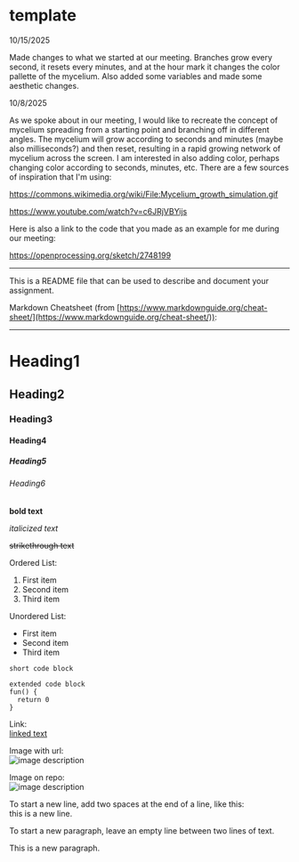 # template

10/15/2025

Made changes to what we started at our meeting. Branches grow every second, it resets every minutes, and at the hour mark it changes the color pallette of the mycelium. Also added some variables and made some aesthetic changes.

10/8/2025

As we spoke about in our meeting, I would like to recreate the concept
of mycelium spreading from a starting point and branching off in different angles. The mycelium will grow according to seconds and minutes (maybe also milliseconds?) and then reset, resulting in a rapid growing network of mycelium across the screen. I am interested in also adding color, perhaps changing color according to seconds, minutes, etc. There are a few sources of inspiration that I'm using:

https://commons.wikimedia.org/wiki/File:Mycelium_growth_simulation.gif

https://www.youtube.com/watch?v=c6JRjVBYijs

Here is also a link to the code that you made as an example for me during our meeting:

https://openprocessing.org/sketch/2748199

---

This is a README file that can be used to describe and document your assignment.

Markdown Cheatsheet (from [https://www.markdownguide.org/cheat-sheet/](https://www.markdownguide.org/cheat-sheet/)):

---

# Heading1
## Heading2
### Heading3
#### Heading4
##### Heading5
###### Heading6

**bold text**

*italicized text*

~~strikethrough text~~

Ordered List:
1. First item
2. Second item
3. Third item

Unordered List:
- First item
- Second item
- Third item

`short code block`

```
extended code block
fun() {
  return 0
}
```

Link:  
[linked text](https://www.example.com)


Image with url:  
![image description](https://dm-gy-6063-2024f-b.github.io/assets/homework/02/clark-espaco-modulado-00.jpg)


Image on repo:  
![image description](./file-name.jpg)


To start a new line, add two spaces at the end of a line, like this:  
this is a new line.


To start a new paragraph, leave an empty line between two lines of text.

This is a new paragraph.

